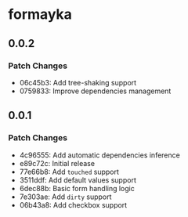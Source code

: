 # formayka

## 0.0.2

### Patch Changes

- 06c45b3: Add tree-shaking support
- 0759833: Improve dependencies management

## 0.0.1

### Patch Changes

- 4c96555: Add automatic dependencies inference
- e89c72c: Initial release
- 77e66b8: Add `touched` support
- 3511ddf: Add default values support
- 6dec88b: Basic form handling logic
- 7e303ae: Add `dirty` support
- 06b43a8: Add checkbox support
